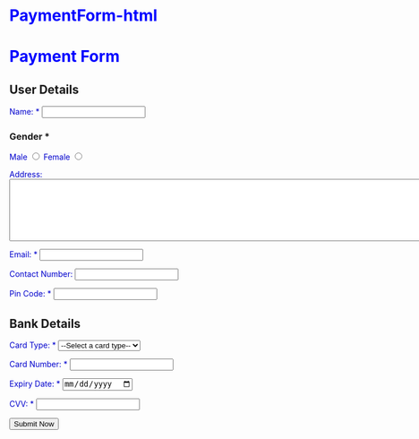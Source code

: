 # PaymentForm-html
<!DOCTYPE html>
<html>
<head>
    <title>Payment Form</title>
    <style>
        h1{
            color: blue;
        }
        p{
            color: mediumblue;
        }
    </style>
</head>
<body>
    <form action="">
        <h1>Payment Form</h1>
        <h2>User Details</h2>
        <p>Name: * <input type="text" name="name" required></p>
        <h3>Gender * </h3>
        <p>
            Male <input type="radio" name="gender" id="male" required> Female <input type="radio" name="gender" id="female" required>
        </p>
        <p>
            Address: <textarea name="address" id="address" cols="100" rows="7"></textarea>
        </p>
        <p>
            Email:  * <input type="email" name="email" id="email"required>
        </p>
        <p>
            Contact Number: <input type="number" name="cno" id="cno">
        </p>
        <p>
            Pin Code:   *  <input type="number" name="pincode" id="pincode"required>
        </p>
        <h2>Bank Details</h2>
        <p> Card Type: *
            <select name="card_" id="card_type"required>
                <option value="">--Select a card type--</option>
                <option value="Visa">Visa</option>
                <option value="Rupay">Rupay</option>
                <option value="Mastercard">Mastercard</option>
            </select>
        </p> 
        <p>
            Card Number: * <input type="number" name="cardno" id="cardno"required>
        </p>
        <p>
            Expiry Date: * <input type="date" name="expirydate" id="expirydate"required>
        </p>
        <p>
            CVV: * <input type="password" name="cvv" id="cvv" required> 
        </p>
        <input type="button" value="Submit Now">
    </form>
</body>
</html>
